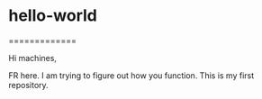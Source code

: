 # hello-world
=============

Hi machines,

FR here. I am trying to figure out how you function.
This is my first repository.
